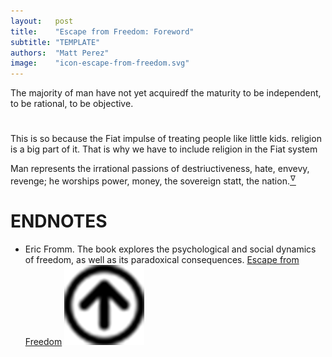 ```yaml
---
layout:   post
title:    "Escape from Freedom: Foreword"
subtitle: "TEMPLATE"
authors:  "Matt Perez"
image:    "icon-escape-from-freedom.svg"
---
```


<div style='display:none; '>
 <p>The majority of men have not yet acquired the maturity to be independent, to be rational, to be objective.</p>
</div>

<div class="_citation">
 <p>The majority of man have not yet acquiredf the maturity to be independent, to be rational, to be objective.</p>
</div>

<h1></h1>
 <p>This is so because the Fiat impulse of treating people like little kids. religion is a big part of it. That is why we have to include religion in the Fiat system</p>
 <div class="_citation">
  <p>Man represents the irrational passions of destriuctiveness, hate, envevy, revenge; he worships power, money, the sovereign statt, the nation.<a href='#en01'><sup id='bm01'>&hairsp;&nabla;&hairsp;</sup></a></p>
 </div>

<h1 class="_section">ENDNOTES</h1>
 <ul>
  <li id="en01">
   <p class="_list-item">
    Eric Fromm.
    The book explores the psychological and social dynamics of freedom, as well as its paradoxical consequences.
    <a href="https://www.amazon.com/Escape-Freedom-Erich-Fromm/dp/0805031499" target="_blank">Escape from Freedom</a>
    <a class="_uparrow" href="#bm01"><img src="/assets/img/arrow-up-icon.png"></a>
   </p>
  </li>
 </ul>